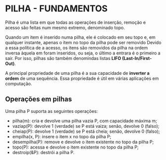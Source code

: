 # PILHA - FUNDAMENTOS

Pilha é uma lista em que todas as operações de inserção, remoção e acesso são feitas num mesmo extremo, denominado topo.

Quando um item é inserido numa pilha, ele é colocado em seu topo e, em qualquer instante, apenas o item no topo da pilha pode ser removido Devido a essa política de a acesso, os itens são removidos da pilha na ordem inversa àquela em foram inseridos, ou seja, o último a entrara é o primeiro a sair. Por isso, pilhas são também denomindas listas **LIFO (Last-In/First-Out)**.

A principal propriedade de uma pilha é a sua capacidade de **inverter a ordem** de uma sequência. Essa propriedade é útil em várias aplicações em computação.

## Operações em pilhas

Uma pilha P suporta as seguintes operações:

- pilha(m): cria e devolve uma pilha vazia P, com capacidade máxima m;
- vaziap(P): devolve 1 (verdade) se P está vaiza; senão, devolve 0 (falso);
- cheiap(P): devolve 1 (verdade) se P está cheia; senão, devolve 0 (falso);
- empilha(x, P): insere o item x no topo da pilha P;
- desempilha(P): remove e devolve o item existente no topo da pilha P;
- topo(P): acessa e devolve o item existente no topo da pilha P;
- destroip(&P): destrói a pilha P.